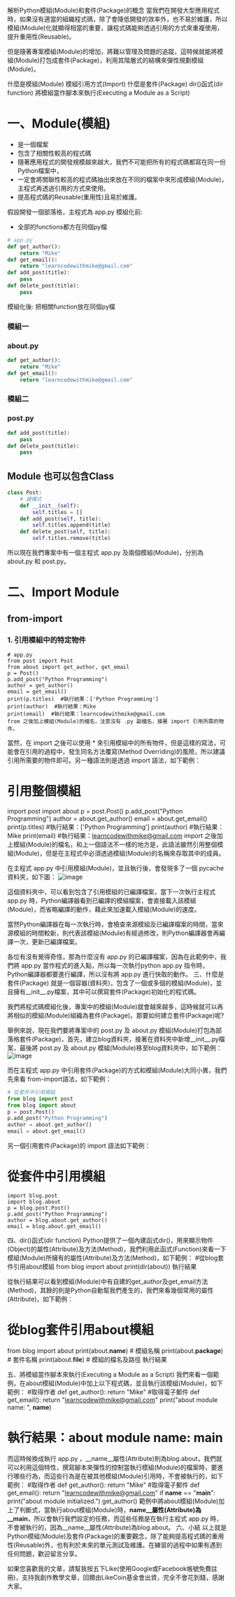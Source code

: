 解析Python模組(Module)和套件(Package)的概念
當我們在開發大型應用程式時，如果沒有適當的組織程式碼，除了會降低開發的效率外，也不易於維護，所以模組(Module)化就顯得相當的重要，讓程式碼能夠透過引用的方式來重複使用，提升重用性(Reusable)。

但是隨著專案模組(Module)的增加，將難以管理及問題的追蹤，這時候就能將模組(Module)打包成套件(Package)，利用其階層式的結構來彈性規劃模組(Module)。


什麼是模組(Module)
模組引用方式(Import)
什麼是套件(Package)
dir()函式(dir function)
將模組當作腳本來執行(Executing a Module as a Script)
# 一、Module(模組)
- 是一個檔案
- 包含了相關性較高的程式碼
- 隨著應用程式的開發規模越來越大，我們不可能把所有的程式碼都寫在同一份Python檔案中，
- 一定會將關聯性較高的程式碼抽出來放在不同的檔案中來形成模組(Module)，主程式再透過引用的方式來使用。
- 提高程式碼的Reusable(重用性)且易於維護。

假設開發一個部落格，主程式為 app.py 
模組化前:
- 全部的functions都方在同個py檔
```python
# app.py
def get_author():
    return "Mike"
def get_email():
    return "learncodewithmike@gmail.com"
def add_post(title):
    pass
def delete_post(title):
    pass
```
模組化後:
把相關function放在同個py檔
### 模組一
### about.py
```python
def get_author():
    return "Mike"
def get_email():
    return "learncodewithmike@gmail.com"
```
### 模組二
### post.py
```python
def add_post(title):
    pass
def delete_post(title):
    pass
```
## Module 也可以包含Class
```python
class Post:
    # 建構式
    def __init__(self):
        self.titles = []
    def add_post(self, title):
        self.titles.append(title)
    def delete_post(self, title):
        self.titles.remove(title)
```
所以現在我們專案中有一個主程式 app.py 及兩個模組(Module)，分別為 about.py 和 post.py。
# 二、Import Module
## from-import
### 1. 引用模組中的特定物件
```
# app.py
from post import Post
from about import get_author, get_email
p = Post()
p.add_post("Python Programming")
author = get_author()
email = get_email()
print(p.titles)  #執行結果：['Python Programming']
print(author)  #執行結果：Mike
print(email)  #執行結果：learncodewithmike@gmail.com
from 之後加上模組(Module)的檔名，注意沒有 .py 副檔名，接著 import 引用所需的物件。
```
當然，在 import 之後可以使用 * 來引用模組中的所有物件，但是這樣的寫法，可能會在引用的過程中，發生同名方法覆寫(Method Overriding)的風險，所以建議引用所需要的物件即可。另一種語法則是透過 import 語法，如下範例：
# 引用整個模組
import post
import about
p = post.Post()
p.add_post("Python Programming")
author = about.get_author()
email = about.get_email()
print(p.titles)  #執行結果：['Python Programming']
print(author)  #執行結果：Mike
print(email)  #執行結果：learncodewithmike@gmail.com
import 之後加上模組(Module)的檔名，和上一個語法不一樣的地方是，此語法雖然引用整個模組(Module)，但是在主程式中必須透過模組(Module)的名稱來存取其中的成員。

在主程式 app.py 中引用模組(Module)，並且執行後，會發現多了一個 pycache 資料夾，如下圖：
![image](https://user-images.githubusercontent.com/90739897/160456500-eaf0a241-d45e-431f-8499-1736ae28eec7.png)

這個資料夾中，可以看到包含了引用模組的已編譯檔案，當下一次執行主程式 app.py 時，Python編譯器看到已編譯的模組檔案，會直接載入該模組(Module)，而省略編譯的動作，藉此來加速載入模組(Module)的速度。

當然Python編譯器在每一次執行時，會檢查來源模組及已編譯檔案的時間，當來源模組的時間較新，則代表該模組(Module)有經過修改，則Python編譯器會再編譯一次，更新已編譯檔案。

各位有沒有覺得奇怪，那為什麼沒有 app.py 的已編譯檔案，因為在此範例中，我們將 app.py 當作程式的進入點，所以每一次執行python app.py 指令時，Python編譯器都要進行編譯，所以沒有將 app.py 進行快取的動作。
三、什麼是套件(Package)
就是一個容器(資料夾)，包含了一個或多個的模組(Module)，並且擁有__init__.py檔案，其中可以撰寫套件(Package)初始化的程式碼。

我們將程式碼模組化後，專案中的模組(Module)就會越來越多，這時候就可以再將相似的模組(Module)組織為套件(Package)。那要如何建立套件(Package)呢?

舉例來說，現在我們要將專案中的 post.py 及 about.py 模組(Module)打包為部落格套件(Package)，首先，建立blog資料夾，接著在資料夾中新增__init__.py檔案，最後將 post.py 及 about.py 模組(Module)移至blog資料夾中，如下範例：
![image](https://user-images.githubusercontent.com/90739897/160456571-b4371669-fade-4bae-b1f3-1bf0ed5f09f2.png)

而在主程式 app.py 中引用套件(Package)的方式和模組(Module)大同小異，我們先來看 from-import語法，如下範例：
```python
# 從套件中引用模組
from blog import post
from blog import about
p = post.Post()
p.add_post("Python Programming")
author = about.get_author()
email = about.get_email()
```
另一個引用套件(Package)的 import 語法如下範例：
# 從套件中引用模組
```
import blog.post
import blog.about
p = blog.post.Post()
p.add_post("Python Programming")
author = blog.about.get_author()
email = blog.about.get_email()
```
四、dir()函式(dir function)
Python提供了一個內建函式dir()，用來顯示物件(Object)的屬性(Attribute)及方法(Method)，我們利用此函式(Function)來看一下模組(Module)所擁有的屬性(Attribute)及方法(Method)，如下範例：
#從blog套件引用about模組
from blog import about
print(dir(about))
執行結果

從執行結果可以看到模組(Module)中有自建的get_author及get_email方法(Method)，其餘的則是Python自動幫我們產生的，我們來看幾個常用的屬性(Attribute)，如下範例：
# 從blog套件引用about模組
from blog import about
print(about.__name__)  # 模組名稱
print(about.__package__)  # 套件名稱
print(about.__file__)  # 模組的檔名及路徑
執行結果

五、將模組當作腳本來執行(Executing a Module as a Script)
我們來看一個範例，在about模組(Module)中加上以下程式碼，並且執行該模組(Module)，如下範例：
#取得作者
def get_author():
    return "Mike"
#取得電子郵件
def get_email():
    return "learncodewithmike@gmail.com"
print("about module name: ", __name__) 
# 執行結果：about module name:  __main__
而這時候換成執行 app.py ，__name__屬性(Attribute)則為blog.about，我們就可以利用這個特性，撰寫腳本來彈性的控制當執行模組(Module)的檔案時，要進行哪些行為，而這些行為是在被其他模組(Module)引用時，不會被執行的，如下範例：
#取得作者
def get_author():
    return "Mike"
#取得電子郵件
def get_email():
    return "learncodewithmike@gmail.com"
if __name__ == "__main__":
    print("about module initialized.")
    get_author()
範例中將about模組(Module)加上了判斷式，當執行about模組(Module)時，__name__屬性(Attribute)為__main__，所以會執行我們設定的任務，而這些任務是在執行主程式 app.py 時，不會被執行的，因為__name__屬性(Attribute)為blog.about。
六、小結
以上就是Python模組(Module)及套件(Package)的重要觀念，除了能夠提高程式碼的重用性(Reusable)外，也有利於未來的單元測試及維護。在練習的過程中如果有遇到任何問題，歡迎留言分享。

如果您喜歡我的文章，請幫我按五下Like(使用Google或Facebook帳號免費註冊)，支持我創作教學文章，回饋由LikeCoin基金會出資，完全不會花到錢，感謝大家。
